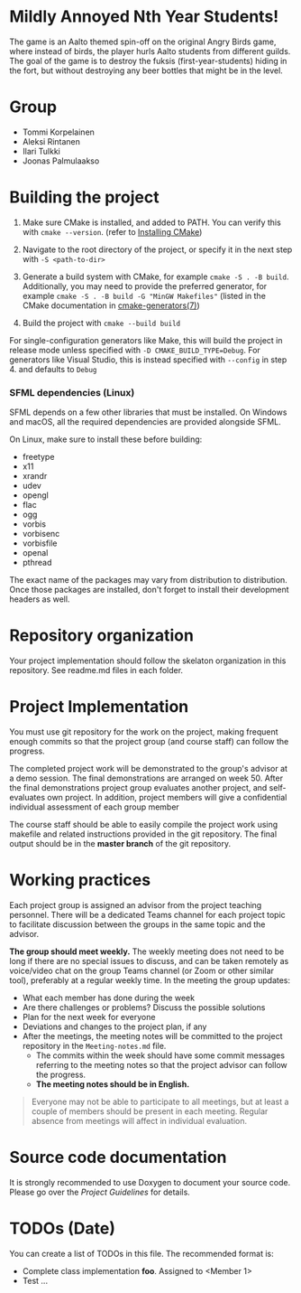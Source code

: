 # Mildly Annoyed Nth Year Students!
The game is an Aalto themed spin-off on the original Angry Birds game, where instead of birds, the player hurls Aalto students from different guilds. The goal of the game is to destroy the fuksis (first-year-students) hiding in the fort, but without destroying any beer bottles that might be in the level.

# Group
- Tommi Korpelainen
- Aleksi Rintanen
- Ilari Tulkki
- Joonas Palmulaakso

# Building the project
1. Make sure CMake is installed, and added to PATH. You can verify this with `cmake --version`.
(refer to [Installing CMake](https://cmake.org/install/))

2. Navigate to the root directory of the project, or specify it in the next step with `-S <path-to-dir>`

3. Generate a build system with CMake, for example `cmake -S . -B build`. Additionally, you may need to provide the preferred generator, for example `cmake -S . -B build -G "MinGW Makefiles"` (listed in the CMake documentation in [cmake-generators(7)](https://cmake.org/cmake/help/latest/manual/cmake-generators.7.html))

4. Build the project with `cmake --build build`

For single-configuration generators like Make, this will build the project in release mode unless specified with `-D CMAKE_BUILD_TYPE=Debug`. For generators like Visual Studio, this is instead specified with `--config` in step 4. and defaults to `Debug`

### SFML dependencies (Linux)
SFML depends on a few other libraries that must be installed.
On Windows and macOS, all the required dependencies are provided alongside SFML.

On Linux, make sure to install these before building:

- freetype
- x11
- xrandr
- udev
- opengl
- flac
- ogg
- vorbis
- vorbisenc
- vorbisfile
- openal
- pthread

The exact name of the packages may vary from distribution to distribution. Once those packages are installed, don't forget to install their development headers as well.


# Repository organization
Your project implementation should follow the skelaton organization in this repository.
See readme.md files in each folder.

# Project Implementation 
You must use git repository for the work on the project, making frequent enough commits so 
that the project group (and course staff) can follow the progress.

The completed project work will be demonstrated to the group's advisor at a demo session. 
The final demonstrations are arranged on week 50. After the final demonstrations project group 
evaluates another project, and self-evaluates own project. In addition, project members will 
give a confidential individual assessment of each group member

The course staff should be able to easily compile the project work using makefile and related 
instructions provided in the git repository. The final output should be in the **master branch** of the git repository.

# Working practices
Each project group is assigned an advisor from the project teaching personnel. 
There will be a dedicated Teams channel for each project topic to facilitate discussion between 
the groups in the same topic and the advisor. 

**The group should meet weekly.** The weekly meeting does not need to be long if there are no special issues 
to discuss, and can be taken remotely as voice/video chat on the group Teams channel (or Zoom or other similar tool), 
preferably at a regular weekly time. In the meeting the group updates:

- What each member has done during the week
- Are there challenges or problems? Discuss the possible solutions
- Plan for the next week for everyone
- Deviations and changes to the project plan, if any
- After the meetings, the meeting notes will be committed to the project repository in the `Meeting-notes.md` file. 
    * The commits within the week should have some commit messages referring to the meeting notes so 
      that the project advisor can follow the progress.  
    * **The meeting notes should be in English.**

> Everyone may not be able to participate to all meetings, but at least a couple of members should be present in each meeting. 
> Regular absence from meetings will affect in individual evaluation.

# Source code documentation
It is strongly recommended to use Doxygen to document your source code.
Please go over the *Project Guidelines* for details.

# TODOs (Date)
You can create a list of TODOs in this file.
The recommended format is:
- Complete class implementation **foo**. Assigned to \<Member 1\>
- Test ...
